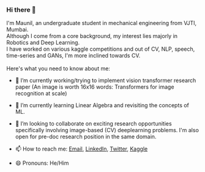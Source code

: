 ### Hi there 👋 
I'm Maunil, an undergraduate student in mechanical engineering from VJTI, Mumbai.<br />
Although I come from a core background, my interest lies majorly in Robotics and Deep Learning.<br />
I have worked on various kaggle competitions and out of CV, NLP, speech, time-series and GANs, I'm more inclined towards CV.<br /><br />
Here's what you need to know about me:

- 🔭 I’m currently working/trying to implement vision transformer research paper (An image is worth 16x16 words: Transformers for image recognition at scale) 
- 🌱 I’m currently learning Linear Algebra and revisiting the concepts of ML.
- 👯 I’m looking to collaborate on exciting research opportunities specifically involving image-based (CV) deeplearning problems. I'm also open for pre-doc research position in the same domain.
- 📫 How to reach me: [Email](maunilshah@gmail.com), [LinkedIn](https://www.linkedin.com/in/maunil-shah-2987421a7/), [Twitter](https://twitter.com/MaunilShah10), [Kaggle](https://www.kaggle.com/maunilshah)

- 😄 Pronouns: He/Him
<!--
- ⚡ Fun fact: 
-->
